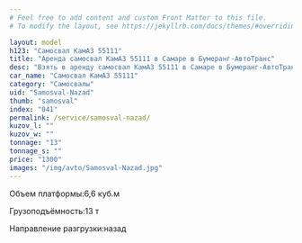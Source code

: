 ```yaml
---
# Feel free to add content and custom Front Matter to this file.
# To modify the layout, see https://jekyllrb.com/docs/themes/#overriding-theme-defaults

layout: model
h123: "Самосвал КамАЗ 55111"
title: "Аренда самосвал КамАЗ 55111 в Самаре в Бумеранг-АвтоТранс"
desc: "Взять в аренду самосвал КамАЗ 55111 в Самаре в Бумеранг-АвтоТранс"
car_name: "Самосвал КамАЗ 55111"
category: "Самосвалы"
uid: "Samosval-Nazad"
thumb: "samosval"
index: "041"
permalink: /service/samosval-nazad/
kuzov_l: ""
kuzov_w: ""
tonnage: "13"
tonnage_s: ""
price: "1300"
images: "/img/avto/Samosval-Nazad.jpg"
---
```


<span>Объем платформы:</span><span>6,6 куб.м</span>

<span>Грузоподъёмность:</span><span>13 т</span>

<span>Направление разгрузки:</span><span>назад</span>
